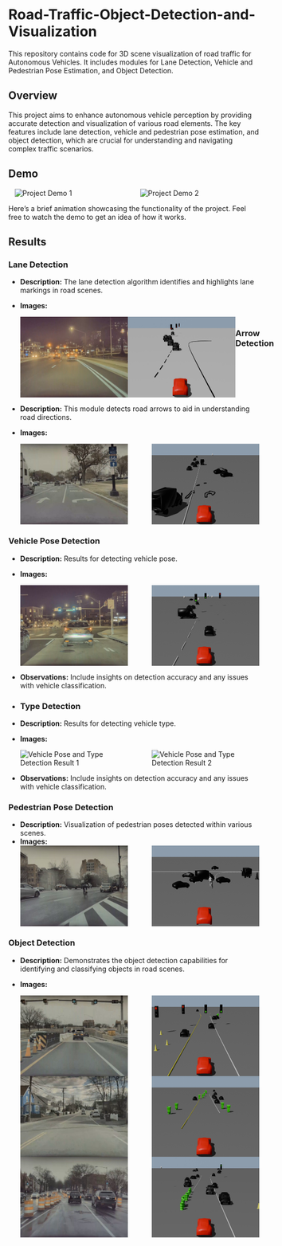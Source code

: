 # Road-Traffic-Object-Detection-and-Visualization

This repository contains code for 3D scene visualization of road traffic for Autonomous Vehicles. It includes modules for Lane Detection, Vehicle and Pedestrian Pose Estimation, and Object Detection.

## Overview

This project aims to enhance autonomous vehicle perception by providing accurate detection and visualization of various road elements. The key features include lane detection, vehicle and pedestrian pose estimation, and object detection, which are crucial for understanding and navigating complex traffic scenarios.

## Demo

<div style="display: flex; justify-content: space-around;">
  <img src="results/scene1_render_gif.gif" alt="Project Demo 1" style="width: 45%;">
  <img src="results/scene7_gif.gif" alt="Project Demo 2" style="width: 45%;">
</div>

Here’s a brief animation showcasing the functionality of the project. Feel free to watch the demo to get an idea of how it works.


## Results

### Lane Detection
- **Description:** The lane detection algorithm identifies and highlights lane markings in road scenes.
- **Images:**
  <div style="display: flex; justify-content: space-between;">
    <img src="results/s10_55.jpg" alt="Lane Detection Result 1" style="width: 45%;">
    <img src="results/s10_55.jpeg" alt="Lane Detection Result 2" style="width: 45%;">
 
  ### Arrow Detection
- **Description:** This module detects road arrows to aid in understanding road directions.
- **Images:**
  <div style="display: flex; justify-content: space-between;">
    <img src="results/s_3.png" alt="Arrow Detection Result 1" style="width: 45%;">
    <img src="results/3.png" alt="Arrow Detection Result 2" style="width: 45%;">
  </div>


### Vehicle Pose Detection
- **Description:** Results for detecting vehicle pose.
- **Images:**
  <div style="display: flex; justify-content: space-between;">
    <img src="results/48_ip.png" alt="Vehicle Pose and Type Detection Result 1" style="width: 45%;">
    <img src="results/48_render.png" alt="Vehicle Pose and Type Detection Result 2" style="width: 45%;">
  </div>
- **Observations:** Include insights on detection accuracy and any issues with vehicle classification.

- ### Type Detection
- **Description:** Results for detecting vehicle type.
- **Images:**
  <div style="display: flex; justify-content: space-between;">
    <img src="results/Input.png" alt="Vehicle Pose and Type Detection Result 1" style="width: 45%;">
    <img src="results/Output.png" alt="Vehicle Pose and Type Detection Result 2" style="width: 45%;">
  </div>
- **Observations:** Include insights on detection accuracy and any issues with vehicle classification.

### Pedestrian Pose Detection
- **Description:** Visualization of pedestrian poses detected within various scenes.
- **Images:**
  <div style="display: flex; justify-content: space-between;">
    <img src="results/is8_2115.png" alt="Pedestrian Pose Detection Result 1" style="width: 45%;">
    <img src="results/s8_2115.png" alt="Pedestrian Pose Detection Result 2" style="width: 45%;">
  </div>

### Object Detection
- **Description:** Demonstrates the object detection capabilities for identifying and classifying objects in road scenes.
- **Images:**
  <div style="display: flex; justify-content: space-between;">
    <img src="results/is2_750.png" alt="Object Detection Result 1" style="width: 45%;">
    <img src="results/ds2_750.png" alt="Object Detection Result 2" style="width: 45%;">
  </div>

  <div style="display: flex; justify-content: space-between;">
    <img src="results/is5_25.png" alt="Object Detection Result 1" style="width: 45%;">
    <img src="results/ds5_25.png" alt="Object Detection Result 2" style="width: 45%;">
  </div>

  <div style="display: flex; justify-content: space-between;">
    <img src="results/Input_1.jpeg" alt="Object Detection Result 1" style="width: 45%;">
    <img src="results/Output_1.jpeg" alt="Object Detection Result 2" style="width: 45%;">
  </div>


